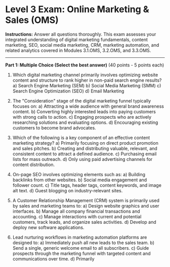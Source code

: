 # Level 3 Exam: Online Marketing & Sales (OMS)

**Instructions:** Answer all questions thoroughly. This exam assesses your integrated understanding of digital marketing fundamentals, content marketing, SEO, social media marketing, CRM, marketing automation, and related analytics covered in Modules 3.1.OMS, 3.2.OMS, and 3.3.OMS.

---

**Part 1: Multiple Choice (Select the best answer)** (40 points - 5 points each)

1.  Which digital marketing channel primarily involves optimizing website content and structure to rank higher in non-paid search engine results?
    a) Search Engine Marketing (SEM)
    b) Social Media Marketing (SMM)
    c) Search Engine Optimization (SEO)
    d) Email Marketing

2.  The "Consideration" stage of the digital marketing funnel typically focuses on:
    a) Attracting a wide audience with general brand awareness content.
    b) Converting highly interested leads into paying customers with strong calls to action.
    c) Engaging prospects who are actively researching solutions and evaluating options.
    d) Encouraging existing customers to become brand advocates.

3.  Which of the following is a key component of an effective content marketing strategy?
    a) Primarily focusing on direct product promotion and sales pitches.
    b) Creating and distributing valuable, relevant, and consistent content to attract a defined audience.
    c) Purchasing email lists for mass outreach.
    d) Only using paid advertising channels for content distribution.

4.  On-page SEO involves optimizing elements such as:
    a) Building backlinks from other websites.
    b) Social media engagement and follower count.
    c) Title tags, header tags, content keywords, and image alt text.
    d) Guest blogging on industry-relevant sites.

5.  A Customer Relationship Management (CRM) system is primarily used by sales and marketing teams to:
    a) Design website graphics and user interfaces.
    b) Manage all company financial transactions and accounting.
    c) Manage interactions with current and potential customers, track leads, and organize sales activities.
    d) Develop and deploy new software applications.

6.  Lead nurturing workflows in marketing automation platforms are designed to:
    a) Immediately push all new leads to the sales team.
    b) Send a single, generic welcome email to all subscribers.
    c) Guide prospects through the marketing funnel with targeted content and communications over time.
    d) Primarily